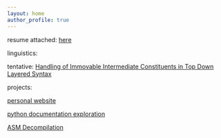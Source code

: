 ```yaml
---
layout: home
author_profile: true
---
```


resume attached: [here](assets\Aditya-Krishna-Resume-Final-One-Page-Oct-8-2024.pdf)

linguistics: 

tentative: [Handling of Immovable Intermediate Constituents in Top Down Layered Syntax](assets\Aditya_Krishna_2024_Handling_of_Immovable_Intermediate_Constituents_in_Top_Down_Layered_Syntax.pdf)

projects: 

[personal website](https://github.com/AdityaKrishnaProjects/AdityaKrishnaProjects.github.io)

[python documentation exploration](https://github.com/AdityaKrishnaProjects/Python_Documentation_Exploration)

[ASM Decompilation](https://github.com/AdityaKrishnaProjects/TrainingMode-More-Falco)